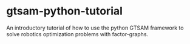 # gtsam-python-tutorial
An introductory tutorial of how to use the python GTSAM framework to solve robotics optimization problems with factor-graphs.
